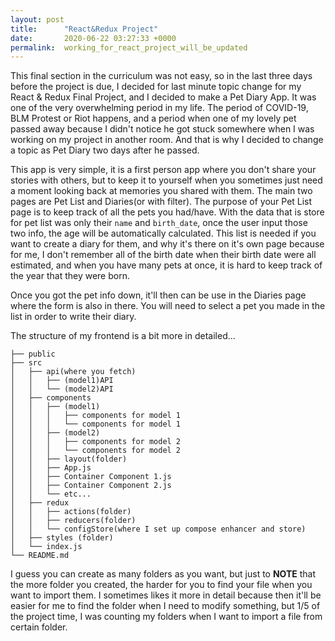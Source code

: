 ```yaml
---
layout: post
title:      "React&Redux Project"
date:       2020-06-22 03:27:33 +0000
permalink:  working_for_react_project_will_be_updated
---
```


This final section in the curriculum was not easy, so in the last three days before the project is due, I decided for last minute topic change for my React & Redux Final Project, and I decided to make a Pet Diary App. It was one of the very overwhelming period in my life. The period of COVID-19, BLM Protest or Riot happens, and a period when one of my lovely pet passed away because I didn't notice he got stuck somewhere when I was working on my project in another room. And that is why I decided to change a topic as Pet Diary two days after he passed. 

This app is very simple, it is a first person app where you don't share your stories with others, but to keep it to yourself when you sometimes just need a moment looking back at memories you shared with them. The main two pages are Pet List and Diaries(or with filter). The purpose of your Pet List page is to keep track of all the pets you had/have. With the data that is store for pet list was only their `name` and `birth_date`, once the user input those two info, the age will be automatically calculated. This list is needed if you want to create a diary for them, and why it's there on it's own page because for me, I don't remember all of the birth date when their birth date were all estimated, and when you have many pets at once, it is hard to keep track of the year that they were born. 

Once you got the pet info down, it'll then can be use in the Diaries page where the form is also in there. You will need to select a pet you made in the list in order to write their diary.

The structure of my frontend is a bit more in detailed...
```
├── public
├── src
│   ├── api(where you fetch)
│   │   ├── (model1)API
│   │   └── (model2)API
│   ├── components
│   │   ├── (model1)
│   │   │   ├── components for model 1
│   │   │   └── components for model 1
│   │   ├── (model2)
│   │   │   ├── components for model 2
│   │   │   └── components for model 2
│   │   ├── layout(folder)
│   │   ├── App.js
│   │   ├── Container Component 1.js
│   │   ├── Container Component 2.js 
│   │   └── etc...
│   ├── redux
│   │   ├── actions(folder)
│   │   ├── reducers(folder)
│   │   └── configStore(where I set up compose enhancer and store)
│   ├── styles (folder)
│   └── index.js
└── README.md
```
I guess you can create as many folders as you want, but just to **NOTE** that the more folder you created, the harder for you to find your file when you want to import them. I sometimes likes it more in detail because then it'll be easier for me to find the folder when I need to modify something, but 1/5 of the project time, I was counting my folders when I want to import a file from certain folder.

 
